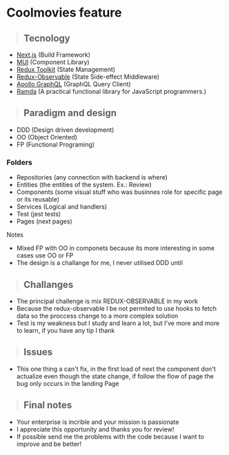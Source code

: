 # Coolmovies feature

> ## Tecnology

- [Next.js](https://nextjs.org/) (Build Framework)
- [MUI](https://mui.com/) (Component Library)
- [Redux Toolkit](https://redux-toolkit.js.org/) (State Management)
- [Redux-Observable](https://redux-observable.js.org/) (State Side-effect Middleware)
- [Apollo GraphQL](https://www.apollographql.com/) (GraphQL Query Client)
- [Ramda](https://ramdajs.com/) (A practical functional library for JavaScript programmers.)

> ## Paradigm and design

- DDD (Design driven development)
- OO (Object Oriented)
- FP (Functional Programing)

### Folders

- Repositories (any connection with backend is where)
- Entities (the entities of the system. Ex.: Review)
- Components (some visual stuff who was businnes role for specific page or its reusable)
- Services (Logical and handlers)
- Test (jest tests)
- Pages (next pages)

Notes

- Mixed FP with OO in componets because its more interesting in some cases use OO or FP
- The design is a challange for me, I never utilised DDD until

> ## Challanges

- The principal challenge is mix REDUX-OBSERVABLE in my work
- Because the redux-observable I be not permited to use hooks to fetch data so the proccess change to a more complex solution
- Test is my weakness but I study and learn a lot, but I've more and more to learn, if you have any tip I thank

> ## Issues

- This one thing a can't fix, in the first load of next the component don't actualize even though the state change, if follow the flow of page the bug only occurs in the landing Page


> ## Final notes
- Your enterprise is incrible and your mission is passionate 
- I appreciate this opportunity and thanks you for review!
- If possible send me the problems with the code because I want to improve and be better!